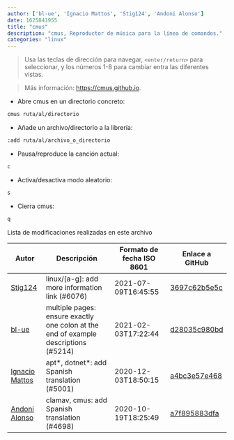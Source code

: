 ```yaml
---
author: ['bl-ue', 'Ignacio Mattos', 'Stig124', 'Andoni Alonso']
date: 1625841955
title: "cmus"
description: "cmus, Reproductor de música para la línea de comandos."
categories: "linux"
---
```

> Usa las teclas de dirección para navegar, `<enter/return>` para seleccionar, y los números 1-8 para cambiar entra las diferentes vistas.

> Más información: <https://cmus.github.io>.

- Abre cmus en un directorio concreto:

```bash
cmus ruta/al/directorio
```

- Añade un archivo/directorio a la librería:

```bash
:add ruta/al/archivo_o_directorio
```

- Pausa/reproduce la canción actual:

```bash
c
```

- Activa/desactiva modo aleatorio:

```bash
s
```

- Cierra cmus:

```bash
q
```
Lista de modificaciones realizadas en este archivo


Autor | Descripción | Formato de fecha ISO 8601 | Enlace a GitHub
------|-----|-----|-----
[Stig124](mailto:stigpro@outlook.fr) | linux/[a-g]: add more information link (#6076) | 2021-07-09T16:45:55 | [3697c62b5e5c](https://github.com/tldr-pages/tldr/commit/3697c62b5e5cd9bae7a99c591cb81d1ddcfbf792)
[bl-ue](mailto:54780737+bl-ue@users.noreply.github.com) | multiple pages: ensure exactly one colon at the end of example descriptions (#5214) | 2021-02-03T17:22:44 | [d28035c980bd](https://github.com/tldr-pages/tldr/commit/d28035c980bde01b9168e76442fe564dc82ae5b7)
[Ignacio Mattos](mailto:69126302+Nacho-source@users.noreply.github.com) | apt*, dotnet*: add Spanish translation (#5001) | 2020-12-03T18:50:15 | [a4bc3e57e468](https://github.com/tldr-pages/tldr/commit/a4bc3e57e46863595877b3d92a0ace6cdcff3e54)
[Andoni Alonso](mailto:14891798+andoniaf@users.noreply.github.com) | clamav, cmus: add Spanish translation (#4698) | 2020-10-19T18:25:49 | [a7f895883dfa](https://github.com/tldr-pages/tldr/commit/a7f895883dfacab05e4e4c3c1492de04252d5ed3)


